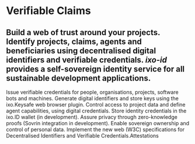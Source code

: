 # Verifiable Claims

## Build a web of trust around your projects. Identify projects, claims, agents and beneficiaries using decentralised digital identifiers and verifiable credentials. _ixo-id_ provides a self-sovereign identity service for all sustainable development applications.

Issue verifiable credentials for people, organisations, projects, software bots and machines. Generate digital identifiers and store keys using the ixo.Keysafe web browser plugin. Control access to project data and define agent capabilities, using digital credentials. Store identity credentials in the ixo.ID wallet \(in development\). Assure privacy through zero-knowledge proofs \(Sovrin integration in development\). Enable sovereign ownership and control of personal data. Implement the new web \(W3C\) specifications for Decentralised Identifiers and Verifiable Credentials.Attestations



